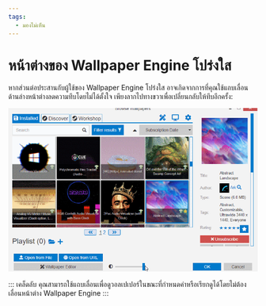 ```yaml
---
tags:
  - มองไม่เห็น
---
```


# หน้าต่างของ Wallpaper Engine โปร่งใส

หากส่วนต่อประสานกับผู้ใช้ของ Wallpaper Engine โปร่งใส อาจเกิดจากการที่คุณใช้แถบเลื่อนด้านล่างหน้าต่างลดความทึบโดยไม่ได้ตั้งใจ เพียงลากไปทางขวาเพื่อเปลี่ยนกลับให้ทึบอีกครั้ง:

![ใช้แถบเลื่อนที่ด้านล่างของส่วนต่อประสานกับผู้ใช้เพื่อควบคุมความทึบ](./transparentinterface.gif)

::: เคล็ดลับ คุณสามารถใช้แถบเลื่อนเพื่อดูวอลเปเปอร์ในขณะที่กำหนดค่าหรือเรียกดูได้โดยไม่ต้องเลื่อนหน้าต่าง Wallpaper Engine :::